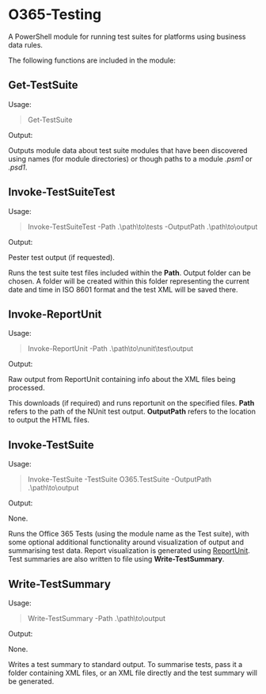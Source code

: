 # O365-Testing

A PowerShell module for running test suites for platforms using business data rules.

The following functions are included in the module:

## Get-TestSuite

Usage:

> Get-TestSuite

Output:

Outputs module data about test suite modules that have been discovered using names (for module directories) or though paths to a module *.psm1* or *.psd1*.

## Invoke-TestSuiteTest

Usage:

> Invoke-TestSuiteTest -Path .\path\to\tests -OutputPath .\path\to\output

Output:

Pester test output (if requested).

Runs the test suite test files included within the **Path**. Output folder can be chosen. A folder will be created within this folder representing the current date and time in ISO 8601 format and the test XML will be saved there.

## Invoke-ReportUnit

Usage:

> Invoke-ReportUnit -Path .\path\to\nunit\test\output

Output:

Raw output from ReportUnit containing info about the XML files being processed.

This downloads (if required) and runs reportunit on the specified files. **Path** refers to the path of the NUnit test output. **OutputPath** refers to the location to output the HTML files.

## Invoke-TestSuite

Usage:

> Invoke-TestSuite -TestSuite O365.TestSuite -OutputPath .\path\to\output

Output:

None.

Runs the Office 365 Tests (using the module name as the Test suite), with some optional additional functionality around visualization of output and summarising test data. Report visualization is generated using [ReportUnit](http://reportunit.relevantcodes.com/). Test summaries are also written to file using **Write-TestSummary**.

## Write-TestSummary

Usage:

> Write-TestSummary -Path .\path\to\output

Output:

None.

Writes a test summary to standard output. To summarise tests, pass it a folder containing XML files, or an XML file directly and the test summary will be generated.